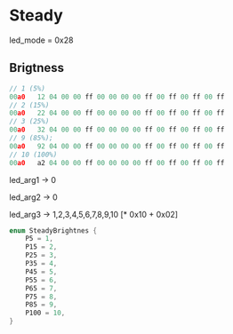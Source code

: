 # Steady 
led_mode = 0x28

## Brigtness
```c
// 1 (5%)
00a0   12 04 00 00 ff 00 00 00 00 ff 00 ff 00 ff 00 ff
// 2 (15%)
00a0   22 04 00 00 ff 00 00 00 00 ff 00 ff 00 ff 00 ff
// 3 (25%)
00a0   32 04 00 00 ff 00 00 00 00 ff 00 ff 00 ff 00 ff
// 9 (85%);
00a0   92 04 00 00 ff 00 00 00 00 ff 00 ff 00 ff 00 ff
// 10 (100%)
00a0   a2 04 00 00 ff 00 00 00 00 ff 00 ff 00 ff 00 ff
```

led_arg1 -> 0

led_arg2 -> 0

led_arg3 -> 1,2,3,4,5,6,7,8,9,10 [* 0x10 + 0x02]

```rs
enum SteadyBrightnes {
    P5 = 1,
    P15 = 2,
    P25 = 3,
    P35 = 4,
    P45 = 5,
    P55 = 6,
    P65 = 7,
    P75 = 8,
    P85 = 9,
    P100 = 10,
}
```